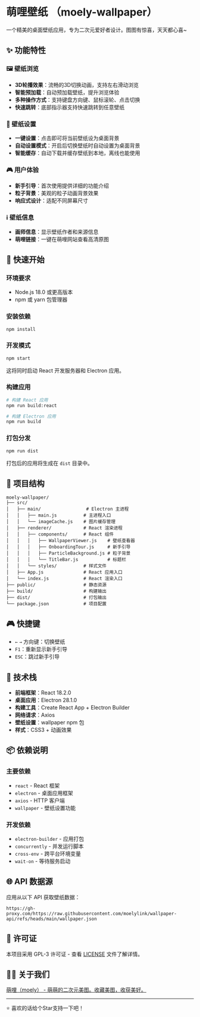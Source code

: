 # 萌哩壁纸 （moely-wallpaper）

一个精美的桌面壁纸应用，专为二次元爱好者设计。图图有惊喜，天天都心喜~

## ✨ 功能特性

### 🖼️ 壁纸浏览
- **3D轮播效果**：流畅的3D切换动画，支持左右滑动浏览
- **智能预加载**：自动预加载壁纸，提升浏览体验
- **多种操作方式**：支持键盘方向键、鼠标滚轮、点击切换
- **快速跳转**：底部指示器支持快速跳转到任意壁纸

### 🎯 壁纸设置
- **一键设置**：点击即可将当前壁纸设为桌面背景
- **自动设置模式**：开启后切换壁纸时自动设置为桌面背景
- **智能缓存**：自动下载并缓存壁纸到本地，离线也能使用

### 🎮 用户体验
- **新手引导**：首次使用提供详细的功能介绍
- **粒子背景**：美观的粒子动画背景效果
- **响应式设计**：适配不同屏幕尺寸

### ℹ️ 壁纸信息
- **画师信息**：显示壁纸作者和来源信息
- **萌哩链接**：一键在萌哩网站查看高清原图

## 🚀 快速开始

### 环境要求
- Node.js 18.0 或更高版本
- npm 或 yarn 包管理器

### 安装依赖
```bash
npm install
```

### 开发模式
```bash
npm start
```
这将同时启动 React 开发服务器和 Electron 应用。

### 构建应用
```bash
# 构建 React 应用
npm run build:react

# 构建 Electron 应用
npm run build
```

### 打包分发
```bash
npm run dist
```
打包后的应用将生成在 `dist` 目录中。

## 📁 项目结构

```
moely-wallpaper/
├── src/
│   ├── main/                 # Electron 主进程
│   │   ├── main.js          # 主进程入口
│   │   └── imageCache.js    # 图片缓存管理
│   ├── renderer/            # React 渲染进程
│   │   ├── components/      # React 组件
│   │   │   ├── WallpaperViewer.js    # 壁纸查看器
│   │   │   ├── OnboardingTour.js     # 新手引导
│   │   │   ├── ParticleBackground.js # 粒子背景
│   │   │   └── TitleBar.js           # 标题栏
│   │   └── styles/          # 样式文件
│   ├── App.js               # React 应用入口
│   └── index.js             # React 渲染入口
├── public/                  # 静态资源
├── build/                   # 构建输出
├── dist/                    # 打包输出
└── package.json             # 项目配置
```

## 🎮 快捷键
- `←` `→` 方向键：切换壁纸
- `F1`：重新显示新手引导
- `ESC`：跳过新手引导

## 🔧 技术栈

- **前端框架**：React 18.2.0
- **桌面应用**：Electron 28.1.0
- **构建工具**：Create React App + Electron Builder
- **网络请求**：Axios
- **壁纸设置**：wallpaper npm 包
- **样式**：CSS3 + 动画效果

## 📦 依赖说明

### 主要依赖
- `react` - React 框架
- `electron` - 桌面应用框架
- `axios` - HTTP 客户端
- `wallpaper` - 壁纸设置功能

### 开发依赖
- `electron-builder` - 应用打包
- `concurrently` - 并发运行脚本
- `cross-env` - 跨平台环境变量
- `wait-on` - 等待服务启动

## 🌐 API 数据源

应用从以下 API 获取壁纸数据：
```
https://gh-proxy.com/https://raw.githubusercontent.com/moelylink/wallpaper-api/refs/heads/main/wallpaper.json
```

## 📄 许可证

本项目采用 GPL-3 许可证 - 查看 [LICENSE](LICENSE) 文件了解详情。

## 👨‍💻 关于我们

[萌哩（moely） - 萌萌的二次元美图。收藏美图，收获美好。](https;//www.moely.link/)

---

⭐ 喜欢的话给个Star支持一下吧！
